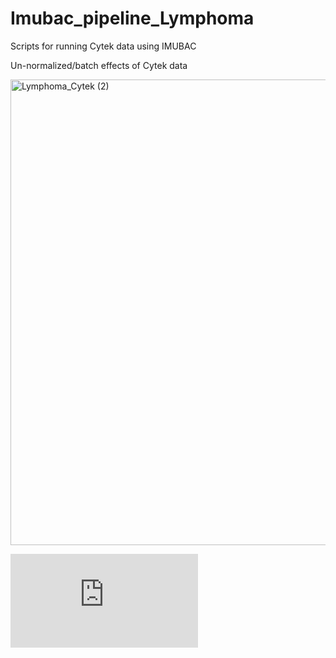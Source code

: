 # Imubac_pipeline_Lymphoma
Scripts for running Cytek data using IMUBAC 

Un-normalized/batch effects of Cytek data

<img width="745" alt="Lymphoma_Cytek (2)" src="https://user-images.githubusercontent.com/288731/210684989-b5a0ce8c-dc21-4617-bda9-6c352ba7f5bc.png">

![Batch effect of Cytek data](https://github.com/pamelanmrc/Imubac_pipeline_Lymphoma/main/all.pdf?raw=true)

